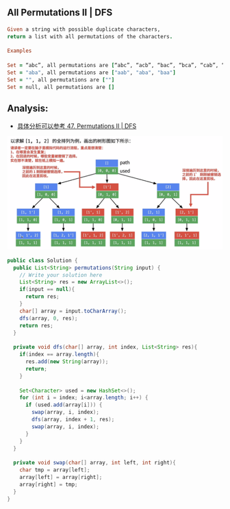 ## All Permutations II | DFS

```ruby
Given a string with possible duplicate characters, 
return a list with all permutations of the characters.

Examples

Set = “abc”, all permutations are [“abc”, “acb”, “bac”, “bca”, “cab”, “cba”]
Set = "aba", all permutations are ["aab", "aba", "baa"]
Set = "", all permutations are [""]
Set = null, all permutations are []
```

## Analysis:

- [具体分析可以参考 47. Permutations II | DFS](https://novemberfall.github.io/LeetCode-NoteBook/#/m6/permutationsII)

![](img/2021-07-18-15-55-33.png)



```java
public class Solution {
  public List<String> permutations(String input) {
    // Write your solution here
    List<String> res = new ArrayList<>();
    if(input == null){
      return res;
    }
    char[] array = input.toCharArray();
    dfs(array, 0, res);
    return res;
  }

  private void dfs(char[] array, int index, List<String> res){
    if(index == array.length){
      res.add(new String(array));
      return;
    }

    Set<Character> used = new HashSet<>();
    for (int i = index; i<array.length; i++) {
      if (used.add(array[i])) {
        swap(array, i, index);
        dfs(array, index + 1, res);
        swap(array, i, index);        
      }
    }
  }

  private void swap(char[] array, int left, int right){
    char tmp = array[left];
    array[left] = array[right];
    array[right] = tmp;
  }
}
```